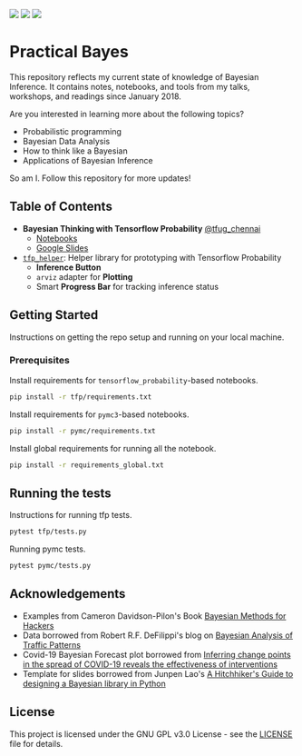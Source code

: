 ![](https://img.shields.io/badge/pymc-3.9.3-green) ![](https://img.shields.io/badge/tensorflow_probability-0.11.0-yellow) ![](https://img.shields.io/badge/license-GNU%20GPL%20v3.0-blue)

# Practical Bayes



This repository reflects my current state of knowledge of Bayesian Inference.
It contains notes, notebooks, and tools from my talks, workshops, and readings since January 2018.

Are you interested in learning more about the following topics?

- Probabilistic programming
- Bayesian Data Analysis
- How to think like a Bayesian
- Applications of Bayesian Inference

So am I. Follow this repository for more updates!

## Table of Contents

- **Bayesian Thinking with Tensorflow Probability** [@tfug_chennai](https://twitter.com/TFUGChennai/status/1295763421149855744?s=20)
  - [Notebooks](tfp/)
  - [Google Slides](https://drive.google.com/file/d/1I4BHlQZBo49pGy77LH3Xc_b2Hg41k7e7/view?usp=sharing)
- [`tfp_helper`](https://github.com/suriyadeepan/tfp_helper): Helper library for prototyping with Tensorflow Probability
  - **Inference Button**
  - `arviz` adapter for **Plotting**
  - Smart **Progress Bar** for tracking inference status

## Getting Started

Instructions on getting the repo setup and running on your local machine.

### Prerequisites

Install requirements for `tensorflow_probability`-based notebooks.

```bash
pip install -r tfp/requirements.txt
```

Install requirements for `pymc3`-based notebooks.

```bash
pip install -r pymc/requirements.txt
```

Install global requirements for running all the notebook.

```bash
pip install -r requirements_global.txt
```

## Running the tests

Instructions for running tfp tests.

```bash
pytest tfp/tests.py
```

Running pymc tests.

```bash
pytest pymc/tests.py
```

## Acknowledgements

- Examples from Cameron Davidson-Pilon's Book [Bayesian Methods for Hackers](https://camdavidsonpilon.github.io/Probabilistic-Programming-and-Bayesian-Methods-for-Hackers/)
- Data borrowed from Robert R.F. DeFilippi's blog on [Bayesian Analysis of Traffic Patterns](https://medium.com/@rrfd/bayesian-analysis-for-traffic-patterns-480e71a680ab)
- Covid-19 Bayesian Forecast plot borrowed from [Inferring change points in the spread of COVID-19 reveals the effectiveness of interventions](https://science.sciencemag.org/content/369/6500/eabb9789)
- Template for slides borrowed from Junpen Lao's [A Hitchhiker's Guide to designing a Bayesian library in Python](https://docs.google.com/presentation/d/1xgNRJDwkWjTHOYMj5aGefwWiV8x-Tz55GfkBksZsN3g/edit?usp=sharing)

## License

This project is licensed under the GNU GPL v3.0 License - see the [LICENSE](LICENSE) file for details.
